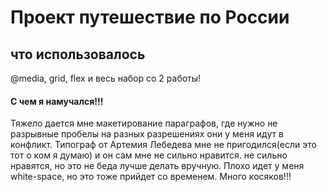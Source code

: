 # Проект путешествие по России

## что использовалось

@media, grid, flex и весь набор со 2 работы!


#### С чем я намучался!!!

Тяжело дается мне макетирование параграфов, где нужно не разрывные пробелы на разных разрешениях они у меня идут в конфликт. Типограф от Артемия Лебедева мне не пригодился(если это тот о ком я думаю) и он сам мне не сильно нравится.
не сильно нравятся, но это не беда лучше делать вручную. Плохо идет у меня white-space, но это тоже прийдет со временем. Много косяков!!!




